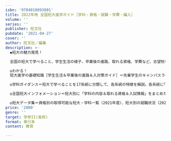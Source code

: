 ```yaml
---
isbn: '9784010093801'
title: 2022年用 全国短大進学ガイド［学科・資格・就職・学費・編入］
volume: ''
series: ''
publisher: 旺文社
pubdate: '2021-04-27'
cover: ''
author: 旺文社／編集
description: >-
  ◆短大の魅力発見！

  全国の短大で学べること、学生生活の様子、卒業後の進路、取れる資格、学費など、志望校を決めるために必要な情報をガイドします。

  ◎わかる！
  短大進学の基礎知識［学生生活＆卒業後の進路＆入対策ガイド］＝先輩学生のキャンパスライフ、卒業後の進路状況、短大卒業生の職場レポート、小論文・面接などの入試対策ガイドなど短大進学に必要な情報を特集。

  ◎学科ガイダンス＝短大で学べることを17系統に分類して、各系統の特徴を解説。各系統に｢先輩の授業誌上レポート｣を掲載。その系統で何を学ぶのか、その系統が学べる短大はどこなのかもわかります。

  ◎全国短大インフォメーション＝短大別に「学科の内容＆取れる資格＆入試情報」をまとめた各校の年鑑です。

  ◎短大データ集＝資格別の取得可能な短大・学科一覧（2021年度）、短大別の就職状況（2020年春実績）、短大別の大学への編入状況、各短大の学費一覧（いずれも2021年春実績）がわかるデータ集。
price: '2800'
genre: ''
target: 学参II(高校)
format: 単行本
content: 教育

---
```

